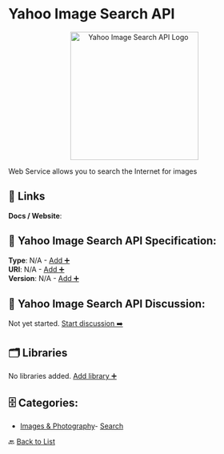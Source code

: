 # Yahoo Image Search API
<p align="center">
    <img width="256" src="https://raw.githubusercontent.com/apis-list/apis-list/main/apis/yahoo-image-search-api/logo_256x256.png" alt="Yahoo Image Search API Logo"/>
</p>
Web Service allows you to search the Internet for images

##  🔗 Links
**Docs / Website**: 

## 🧬 Yahoo Image Search API Specification:
**Type**: N/A - [Add ➕](https://github.com/apis-list/apis-list/edit/main/apis/yahoo-image-search-api/yahoo-image-search-api.yaml)  
**URI**: N/A - [Add ➕](https://github.com/apis-list/apis-list/edit/main/apis/yahoo-image-search-api/yahoo-image-search-api.yaml)  
**Version**: N/A - [Add ➕](https://github.com/apis-list/apis-list/edit/main/apis/yahoo-image-search-api/yahoo-image-search-api.yaml)

## 💬 Yahoo Image Search API Discussion:
Not yet started. [Start discussion ➡️](https://github.com/apis-list/apis-list/discussions/new)

## 🗂️ Libraries

No libraries added. [Add library ➕](https://github.com/apis-list/apis-list/edit/main/apis/yahoo-image-search-api/yahoo-image-search-api.yaml)    


## 🗄️ Categories:
- [Images & Photography](https://github.com/apis-list/apis-list#images--photography-)- [Search](https://github.com/apis-list/apis-list#search-)

🔙  [Back to List](https://github.com/apis-list/apis-list)
